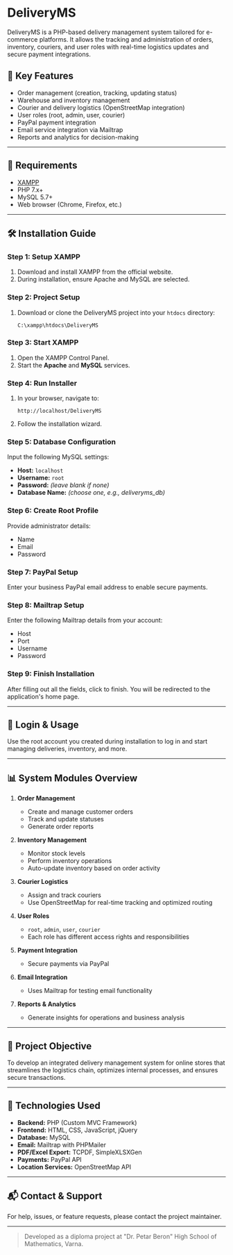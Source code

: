 # DeliveryMS

DeliveryMS is a PHP-based delivery management system tailored for e-commerce platforms. It allows the tracking and administration of orders, inventory, couriers, and user roles with real-time logistics updates and secure payment integrations.

## 🚀 Key Features

* Order management (creation, tracking, updating status)
* Warehouse and inventory management
* Courier and delivery logistics (OpenStreetMap integration)
* User roles (root, admin, user, courier)
* PayPal payment integration
* Email service integration via Mailtrap
* Reports and analytics for decision-making

---

## 🧰 Requirements

* [XAMPP](https://www.apachefriends.org/index.html)
* PHP 7.x+
* MySQL 5.7+
* Web browser (Chrome, Firefox, etc.)

---

## 🛠️ Installation Guide

### Step 1: Setup XAMPP

1. Download and install XAMPP from the official website.
2. During installation, ensure Apache and MySQL are selected.

### Step 2: Project Setup

1. Download or clone the DeliveryMS project into your `htdocs` directory:

   ```
   C:\xampp\htdocs\DeliveryMS
   ```

### Step 3: Start XAMPP

1. Open the XAMPP Control Panel.
2. Start the **Apache** and **MySQL** services.

### Step 4: Run Installer

1. In your browser, navigate to:

   ```
   http://localhost/DeliveryMS
   ```
2. Follow the installation wizard.

### Step 5: Database Configuration

Input the following MySQL settings:

* **Host:** `localhost`
* **Username:** `root`
* **Password:** *(leave blank if none)*
* **Database Name:** *(choose one, e.g., deliveryms\_db)*

### Step 6: Create Root Profile

Provide administrator details:

* Name
* Email
* Password

### Step 7: PayPal Setup

Enter your business PayPal email address to enable secure payments.

### Step 8: Mailtrap Setup

Enter the following Mailtrap details from your account:

* Host
* Port
* Username
* Password

### Step 9: Finish Installation

After filling out all the fields, click to finish. You will be redirected to the application's home page.

---

## 🔐 Login & Usage

Use the root account you created during installation to log in and start managing deliveries, inventory, and more.

---

## 📊 System Modules Overview

1. **Order Management**

   * Create and manage customer orders
   * Track and update statuses
   * Generate order reports

2. **Inventory Management**

   * Monitor stock levels
   * Perform inventory operations
   * Auto-update inventory based on order activity

3. **Courier Logistics**

   * Assign and track couriers
   * Use OpenStreetMap for real-time tracking and optimized routing

4. **User Roles**

   * `root`, `admin`, `user`, `courier`
   * Each role has different access rights and responsibilities

5. **Payment Integration**

   * Secure payments via PayPal

6. **Email Integration**

   * Uses Mailtrap for testing email functionality

7. **Reports & Analytics**

   * Generate insights for operations and business analysis

---

## 🎯 Project Objective

To develop an integrated delivery management system for online stores that streamlines the logistics chain, optimizes internal processes, and ensures secure transactions.

---

## 📌 Technologies Used

* **Backend:** PHP (Custom MVC Framework)
* **Frontend:** HTML, CSS, JavaScript, jQuery
* **Database:** MySQL
* **Email:** Mailtrap with PHPMailer
* **PDF/Excel Export:** TCPDF, SimpleXLSXGen
* **Payments:** PayPal API
* **Location Services:** OpenStreetMap API

---

## 📬 Contact & Support

For help, issues, or feature requests, please contact the project maintainer.

---

> Developed as a diploma project at "Dr. Petar Beron" High School of Mathematics, Varna.
